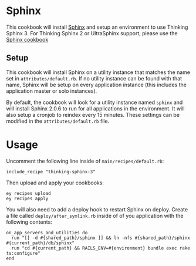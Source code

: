 # Sphinx

This cookbook will install [Sphinx](http://sphinxsearch.com/) and setup an environment to use Thinking Sphinx 3. For Thinking Sphinx 2 or UltraSphinx support, please use the [Sphinx cookbook](https://github.com/engineyard/ey-cloud-recipes/tree/master/cookbooks/sphinx)

## Setup

This cookbook will install Sphinx on a  utility instance that matches the name set in `attributes/default.rb`. If no utility instance can be found with that name, Sphinx will be setup on every application instance (this includes the application master or solo instances).

By default, the cookbook will look for a utility instance named `sphinx` and will install Sphinx 2.0.6 to run for all applications in the environment. It will also setup a cronjob to reindex every 15 minutes. These settings can be modified in the `attributes/default.rb` file.

# Usage

Uncomment the following line inside of `main/recipes/default.rb`:

```
include_recipe "thinking-sphinx-3"
```

Then upload and apply your cookbooks:

```
ey recipes upload
ey recipes apply
```

You will also need to add a deploy hook to restart Sphinx on deploy. Create a file called `deploy/after_symlink.rb` inside of of you application with the following contents:

```
on_app_servers_and_utilities do
  run "[[ -d #{shared_path}/sphinx ]] && ln -nfs #{shared_path}/sphinx #{current_path}/db/sphinx"
  run "cd #{current_path} && RAILS_ENV=#{environment} bundle exec rake ts:configure"
end
```
